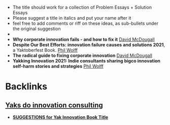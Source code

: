 - The title should work for a collection of Problem Essays + Solution Essays
- Please suggest a title in italics and put your name after it
- feel free to add comments or riff on these ideas, as sub-bullets under the original suggestion
- 
- __Why corporate innovation fails - and how to fix it__ [David McDougall](<David McDougall.md>)
- __Despite Our Best Efforts: innovation failure causes and solutions 2021__, a Yaktoberfest Book. [Phil Wolff](<Phil Wolff.md>)
- __The radical guide to fixing corporate innovation__ [David McDougall](<David McDougall.md>)
- __Yakking Innovation 2021: Indie consultants sharing bigco innovation self-harm stories and strategies__ [Phil Wolff](<Phil Wolff.md>)

# Backlinks
## [Yaks do innovation consulting](<Yaks do innovation consulting.md>)
- [**SUGGESTIONS for Yak Innovation Book Title**](<**SUGGESTIONS for Yak Innovation Book Title**.md>)

